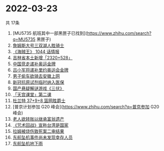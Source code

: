 # 2022-03-23
  共 17条

  <!-- BEGIN -->
  <!-- 最后更新时间:Wed Mar 23 2022 19:09:39 GMT+0000 (Coordinated Universal Time) -->
  1. [MU5735 航班其中一部黑匣子已找到](https://www.zhihu.com/search?q=MU5735 黑匣子)
1. [詹姆斯大号三双湖人胜骑士](https://www.zhihu.com/search?q=湖人)
1. [《海贼王》 1044 话情报](https://www.zhihu.com/search?q=海贼王1044)
1. [吉林省本土新增「2320+528」](https://www.zhihu.com/search?q=吉林疫情)
1. [中国竞走递补奥运金牌](https://www.zhihu.com/search?q=竞走金牌)
1. [吕小军将递补里约奥运会金牌](https://www.zhihu.com/search?q=吕小军递补金牌)
1. [男子偷车欲骑去安徽上网](https://www.zhihu.com/search?q=男子偷车上网)
1. [新冠抗原试剂临时纳入医保](https://www.zhihu.com/search?q=新冠抗原试剂)
1. [国产悬疑解谜游戏《三伏》](https://www.zhihu.com/search?q=三伏)
1. [「天宫课堂」第二课](https://www.zhihu.com/search?q=天宫课堂)
1. [杜兰特 37+9+8 篮网胜爵士](https://www.zhihu.com/search?q=篮网)
1. [普京计划参加 G20 峰会](https://www.zhihu.com/search?q=普京参加 G20 峰会)
1. [老人欲转账以继承富翁遗产](https://www.zhihu.com/search?q=老人被骗)
1. [《咒术回战》宣称台湾是国家](https://www.zhihu.com/search?q=咒术回战)
1. [拉姆被烧伤致死案二审结果](https://www.zhihu.com/search?q=拉姆被烧伤致死案)
1. [东航坠机事件尚未发现幸存人员](https://www.zhihu.com/search?q=暂未发现幸存人员)
1. [东航坠机地下雨](https://www.zhihu.com/search?q=东航坠机地下雨)
  <!-- END -->
  